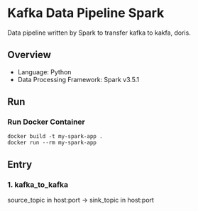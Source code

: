 # Kafka Data Pipeline Spark

Data pipeline written by Spark to transfer kafka to kakfa, doris.  

## Overview

- Language: Python
- Data Processing Framework: Spark v3.5.1


## Run

### Run Docker Container
```
docker build -t my-spark-app .
docker run --rm my-spark-app
```


## Entry

### 1. kafka_to_kafka

source_topic in host:port -> sink_topic in host:port   

